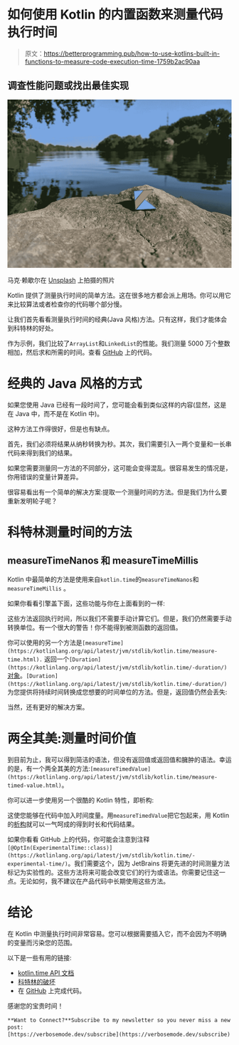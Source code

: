 # 如何使用 Kotlin 的内置函数来测量代码执行时间

> 原文：<https://betterprogramming.pub/how-to-use-kotlins-built-in-functions-to-measure-code-execution-time-1759b2ac90aa>

## 调查性能问题或找出最佳实现

![](img/e2126a4c5c26e1ab57588db977fab23a.png)

马克·赖歇尔在 [Unsplash](https://unsplash.com/s/photos/kotlin?utm_source=unsplash&utm_medium=referral&utm_content=creditCopyText) 上拍摄的照片

Kotlin 提供了测量执行时间的简单方法。这在很多地方都会派上用场。你可以用它来比较算法或者检查你的代码哪个部分慢。

让我们首先看看测量执行时间的经典(Java 风格)方法。只有这样，我们才能体会到科特林的好处。

作为示例，我们比较了`ArrayList`和`LinkedList`的性能。我们测量 5000 万个整数相加，然后求和所需的时间。查看 [GitHub](https://gist.github.com/ablx/586d701a839b821253244c5d81cb36e4) 上的代码。

# 经典的 Java 风格的方式

如果您使用 Java 已经有一段时间了，您可能会看到类似这样的内容(显然，这是在 Java 中，而不是在 Kotlin 中)。

这种方法工作得很好，但是也有缺点。

首先，我们必须将结果从纳秒转换为秒。其次，我们需要引入一两个变量和一长串代码来得到我们的结果。

如果您需要测量同一方法的不同部分，这可能会变得混乱。很容易发生的情况是，你用错误的变量计算差异。

很容易看出有一个简单的解决方案:提取一个测量时间的方法。但是我们为什么要重新发明轮子呢？

# 科特林测量时间的方法

## measureTimeNanos 和 measureTimeMillis

Kotlin 中最简单的方法是使用来自`kotlin.time`的`measureTimeNanos`和`measureTimeMillis` 。

如果你看看引擎盖下面，这些功能与你在上面看到的一样:

这些方法返回执行时间，所以我们不需要手动计算它们。但是，我们仍然需要手动转换单位。有一个很大的警告！你不能得到被测函数的返回值。

你可以使用的另一个方法是`[measureTime](https://kotlinlang.org/api/latest/jvm/stdlib/kotlin.time/measure-time.html).` 返回一个`[Duration](https://kotlinlang.org/api/latest/jvm/stdlib/kotlin.time/-duration/)` [对象](https://kotlinlang.org/api/latest/jvm/stdlib/kotlin.time/-duration/)。`[Duration](https://kotlinlang.org/api/latest/jvm/stdlib/kotlin.time/-duration/)`为您提供将持续时间转换成您想要的时间单位的方法。但是，返回值仍然会丢失:

当然，还有更好的解决方案。

# 两全其美:测量时间价值

到目前为止，我可以得到简洁的语法，但没有返回值或返回值和臃肿的语法。幸运的是，有一个两全其美的方法:`[measureTimedValue](https://kotlinlang.org/api/latest/jvm/stdlib/kotlin.time/measure-timed-value.html)`。

你可以进一步使用另一个很酷的 Kotlin 特性，即析构:

这使您能够在代码中加入时间度量。用`measureTimedValue`把它包起来，用 Kotlin 的[析构](https://kotlinlang.org/docs/destructuring-declarations.html)就可以一气呵成的得到时长和代码结果。

如果你看看 GitHub 上的代码，你可能会注意到注释`[@OptIn(ExperimentalTime::class)](https://kotlinlang.org/api/latest/jvm/stdlib/kotlin.time/-experimental-time/)`。我们需要这个，因为 JetBrains 将更先进的时间测量方法标记为实验性的。这些方法将来可能会改变它们的行为或语法。你需要记住这一点。无论如何，我不建议在产品代码中长期使用这些方法。

# 结论

在 Kotlin 中测量执行时间非常容易。您可以根据需要插入它，而不会因为不明确的变量而污染您的范围。

以下是一些有用的链接:

*   [kotlin.time API 文档](https://kotlinlang.org/api/latest/jvm/stdlib/kotlin.time/)
*   [科特林的破坏](https://kotlinlang.org/docs/destructuring-declarations.html)
*   在 [GitHub](https://gist.github.com/ablx/586d701a839b821253244c5d81cb36e4) 上完成代码。

感谢您的宝贵时间！

```
**Want to Connect?**Subscribe to my newsletter so you never miss a new post:
[https://verbosemode.dev/subscribe](https://verbosemode.dev/subscribe)
```